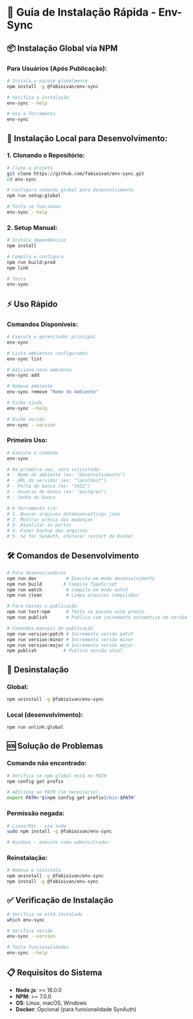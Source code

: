 # 🚀 Guia de Instalação Rápida - Env-Sync

## 📦 Instalação Global via NPM

### Para Usuários (Após Publicação):

```bash
# Instala o pacote globalmente
npm install -g @fabioivan/env-sync

# Verifica a instalação
env-sync --help

# Usa a ferramenta
env-sync
```

## 🔧 Instalação Local para Desenvolvimento:

### 1. Clonando o Repositório:

```bash
# Clone o projeto
git clone https://github.com/fabioivan/env-sync.git
cd env-sync

# Configura comando global para desenvolvimento
npm run setup:global

# Testa se funcionou
env-sync --help
```

### 2. Setup Manual:

```bash
# Instala dependências
npm install

# Compila e configura
npm run build:prod
npm link

# Testa
env-sync
```

## ⚡ Uso Rápido

### Comandos Disponíveis:

```bash
# Executa o gerenciador principal
env-sync

# Lista ambientes configurados
env-sync list

# Adiciona novo ambiente
env-sync add

# Remove ambiente
env-sync remove "Nome do Ambiente"

# Exibe ajuda
env-sync --help

# Exibe versão
env-sync --version
```

### Primeiro Uso:

```bash
# Execute o comando
env-sync

# Na primeira vez, será solicitado:
# - Nome do ambiente (ex: "Desenvolvimento")
# - URL do servidor (ex: "localhost") 
# - Porta do banco (ex: "5432")
# - Usuário do banco (ex: "postgres")
# - Senha do banco

# A ferramenta irá:
# 1. Buscar arquivos databasesettings.json
# 2. Mostrar prévia das mudanças
# 3. Atualizar as portas
# 4. Fazer backup dos arquivos
# 5. Se for SynAuth, oferecer restart do Docker
```

## 🛠️ Comandos de Desenvolvimento

```bash
# Para desenvolvedores
npm run dev           # Executa em modo desenvolvimento
npm run build        # Compila TypeScript
npm run watch         # Compila em modo watch
npm run clean         # Limpa arquivos compilados

# Para testes e publicação
npm run test:npm      # Testa se pacote está pronto
npm run publish       # Publica com incremento automático de versão

# Comandos manuais de publicação
npm run version:patch # Incrementa versão patch
npm run version:minor # Incrementa versão minor  
npm run version:major # Incrementa versão major
npm publish          # Publica versão atual
```

## 🔧 Desinstalação

### Global:
```bash
npm uninstall -g @fabioivan/env-sync
```

### Local (desenvolvimento):
```bash
npm run unlink:global
```

## 🆘 Solução de Problemas

### Comando não encontrado:
```bash
# Verifica se npm global está no PATH
npm config get prefix

# Adiciona ao PATH (se necessário)
export PATH="$(npm config get prefix)/bin:$PATH"
```

### Permissão negada:
```bash
# Linux/Mac - use sudo
sudo npm install -g @fabioivan/env-sync

# Windows - execute como administrador
```

### Reinstalação:
```bash
# Remove e reinstala
npm uninstall -g @fabioivan/env-sync
npm install -g @fabioivan/env-sync
```

## ✅ Verificação de Instalação

```bash
# Verifica se está instalado
which env-sync

# Verifica versão
env-sync --version

# Testa funcionalidades
env-sync --help
```

## 📋 Requisitos do Sistema

- **Node.js**: >= 16.0.0
- **NPM**: >= 7.0.0
- **OS**: Linux, macOS, Windows
- **Docker**: Opcional (para funcionalidade SynAuth)
